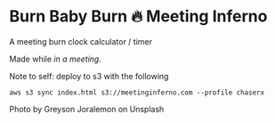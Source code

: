 # Burn Baby Burn 🔥 Meeting Inferno

A meeting burn clock calculator / timer

Made while _in a meeting_.

Note to self: deploy to s3 with the following

`aws s3 sync index.html s3://meetinginferno.com --profile chaserx`

Photo by Greyson Joralemon on Unsplash
